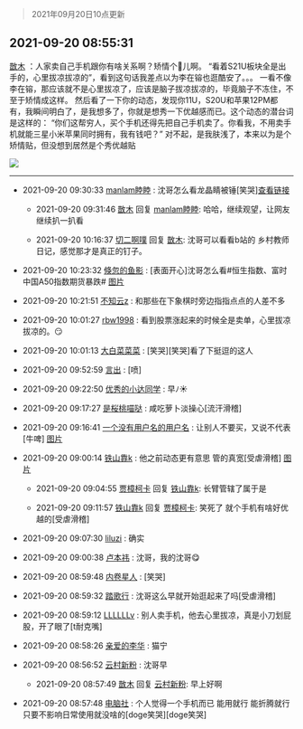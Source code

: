 > 2021年09月20日10点更新
<link rel="stylesheet" href="https://cdn.jsdelivr.net/gh/taotie6/sampleJSON@main/css/photo_show.css">
<meta name="referrer" content="no-referrer" />


 ## 2021-09-20 08:55:31 

 [㪚木](https://www.coolapk.com/feed/30118246?shareKey=YzY2ZDJlYWRiZDVhNjE0N2U4OTE~) ：人家卖自己手机跟你有啥关系啊？矫情个🐔儿啊。
“看着S21U板块全是出手的，心里拔凉拔凉的”，看到这句话我差点以为李在镕也逛酷安了。。。
一看不像李在镕，那应该就不是心里拔凉了，应该是脑子拔凉拔凉的，毕竟脑子不冻住，不至于矫情成这样。
然后看了一下你的动态，发现你11U<!--break-->，S20U和苹果12PM都有，我瞬间明白了，是我想多了，你就是想秀一下优越感而已。这个动态的潜台词是这样的：
“你们这帮穷人，买个手机还得先把自己手机卖了。你看我，不用卖手机就能三星小米苹果同时拥有，我有钱吧？”
对不起，是我肤浅了，本来以为是个矫情贴，但没想到居然是个秀优越贴 

<div class="album">
<img class="img-item" src="http://image.coolapk.com/feed/2020/0606/14/1081091_39c516f3_5623_1393@320x180.gif" />
</div>

 ------- 

- 2021-09-20 09:30:33 [manlam睦睦](uid=2040035) : 沈哥怎么看龙晶睛被锤[笑哭]<a class="feed-link-url" href="https://m.weibo.cn/6317489864/4683299781870085" title="https://m.weibo.cn/6317489864/4683299781870085" target="_blank" rel="nofollow">查看链接</a> 

    - 2021-09-20 09:31:46 [㪚木](uid=1081091) 回复 [manlam睦睦](uid=2040035): 哈哈，继续观望，让网友继续扒一扒看 

    - 2021-09-20 10:16:37 [切二啊噗](uid=2920558) 回复 [㪚木](uid=1081091): 沈哥可以看看b站的 乡村教师日记，感觉那才是真正的钉子。 

- 2021-09-20 10:23:32 [倏忽的鱼影](uid=2344116) : [表面开心]沈哥怎么看#恒生指数、富时中国A50指数期货暴跌# [图片](http://image.coolapk.com/feed/2021/0920/10/2344116_77df4ff4_4611_1554@750x675.png)

- 2021-09-20 10:21:51 [不知云z](uid=5657858) : 和那些在下象棋时旁边指指点点的人差不多 

- 2021-09-20 10:01:27 [rbw1998](uid=602980) : 看到股票涨起来的时候全是卖单，心里拔凉拔凉的。😏 

- 2021-09-20 10:01:13 [大白菜菜菜](uid=2081020) : [笑哭][笑哭]看了下挺逗的这人 

- 2021-09-20 09:52:59 [言出](uid=1510922) : [喷] 

- 2021-09-20 09:22:50 [优秀的小达同学](uid=3114536) : 早ﾉ☀ 

- 2021-09-20 09:17:27 [是桜桃喵哒](uid=3800103) : 咸吃萝卜淡操心[流汗滑稽] 

- 2021-09-20 09:16:41 [一个没有用户名的用户名](uid=1314924) : 让别人不要买，又说不代表[牛啤] [图片](http://image.coolapk.com/feed/2021/0920/09/1314924_9085f040_0600_3569@1080x2340.jpeg)

- 2021-09-20 09:00:14 [铁山靠k](uid=995322) : 他之前动态更有意思 管的真宽[受虐滑稽] [图片](http://image.coolapk.com/feed/2021/0920/09/995322_9613_2502@828x1793.jpg)

    - 2021-09-20 09:04:55 [贾樟柯卡](uid=4286768) 回复 [铁山靠k](uid=995322): 长臂管辖了属于是 

    - 2021-09-20 09:11:57 [铁山靠k](uid=995322) 回复 [贾樟柯卡](uid=4286768): 笑死了  就个手机有啥好优越的[受虐滑稽] 

- 2021-09-20 09:07:30 [liluzi](uid=3499639) : 确实 

- 2021-09-20 09:00:38 [卢本祎](uid=2851774) : 沈哥，我的沈哥😋 

- 2021-09-20 08:59:48 [内卷星人](uid=1485756) : [笑哭] 

- 2021-09-20 08:59:32 [踏歌行](uid=545632) : 沈哥这么早就开始逛起来了吗[受虐滑稽] 

- 2021-09-20 08:59:12 [LLLLLLv](uid=1498951) : 别人卖手机，他去心里拔凉，真是小刀划屁股，开了眼了[t耐克嘴] 

- 2021-09-20 08:58:26 [亲爱的李华](uid=1323228) : 猫宁 

- 2021-09-20 08:56:52 [云村新粉](uid=809098) : 沈哥早 

    - 2021-09-20 08:57:49 [㪚木](uid=1081091) 回复 [云村新粉](uid=809098): 早上好啊 

- 2021-09-20 08:57:48 [电脑社](uid=3731544) : 个人觉得一个手机而已 能用就行 能折腾就行 只要不影响日常使用就没啥的[doge笑哭][doge笑哭] 

